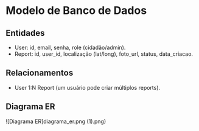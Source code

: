 # Modelo de Banco de Dados

## Entidades
- User: id, email, senha, role (cidadão/admin).
- Report: id, user_id, localização (lat/long), foto_url, status, data_criacao.

## Relacionamentos
- User 1:N Report (um usuário pode criar múltiplos reports).

## Diagrama ER
![Diagrama ER]diagrama_er.png (1).png)
